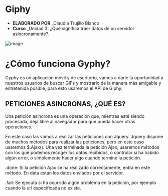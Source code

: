 # Giphy


* **ELABORADO POR** _Claudia Trujillo Blanco
* **Curso** _Unidad 3: ¿Qué significa traer datos de un servidor asíncronamente?.

![image](https://user-images.githubusercontent.com/37419350/45051526-f556ae80-b049-11e8-824a-4cbcac8c6827.png)

# ¿Cómo funciona Gyphy?
Gyphy es un aplicación móvil y de escritorio, vamos a darle la oportunidad a nuestros usuarios de buscar GIFs y mostrarlo de la manera más amigable y entretenida posible, para esto usaremos el API de Giphy.

## PETICIONES ASINCRONAS, ¿QUÉ ES?
Una petición asíncrona es una operación que, mientras esté siendo procesada, deja libre al navegador para que pueda hacer otras operaciones.

En este caso las vamos a realizar las peticiones con Jquery. Jquery dispone de muchos métodos para realizar las peticiones, pero en este caso usaremos $.Ajax(). Una vez terminada la petición Ajax, usaremos métodos con los que podemos recoger los datos recibidos, o controlar si ha habido algún error, o simplemente hacer algo cuando termine la petición.

.done: Si la petición Ajax se ha realizado correctamente, entra en este método. En data están los datos enviados por el servidor.

.fail: Se ejecuta si ha ocurrido algún problema en la petición, por ejemplo cuando la url especificada no existe. 




